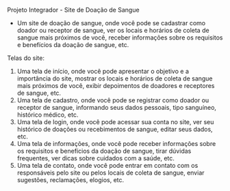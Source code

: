 Projeto Integrador - Site de Doação de Sangue

- Um site de doação de sangue, onde você pode se cadastrar como doador ou receptor de sangue, ver os locais e horários de coleta de sangue mais próximos de você, receber informações sobre os requisitos e benefícios da doação de sangue, etc.


Telas do site:

1) Uma tela de início, onde você pode apresentar o objetivo e a importância do site, mostrar os locais e horários de coleta de sangue mais próximos de você, exibir depoimentos de doadores e receptores de sangue, etc.
2) Uma tela de cadastro, onde você pode se registrar como doador ou receptor de sangue, informando seus dados pessoais, tipo sanguíneo, histórico médico, etc.
3) Uma tela de login, onde você pode acessar sua conta no site, ver seu histórico de doações ou recebimentos de sangue, editar seus dados, etc.
4) Uma tela de informações, onde você pode receber informações sobre os requisitos e benefícios da doação de sangue, tirar dúvidas frequentes, ver dicas sobre cuidados com a saúde, etc.
5) Uma tela de contato, onde você pode entrar em contato com os responsáveis pelo site ou pelos locais de coleta de sangue, enviar sugestões, reclamações, elogios, etc.